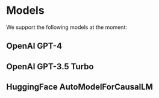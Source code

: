 # Models

We support the following models at the moment:

## OpenAI GPT-4

## OpenAI GPT-3.5 Turbo

## HuggingFace AutoModelForCausalLM